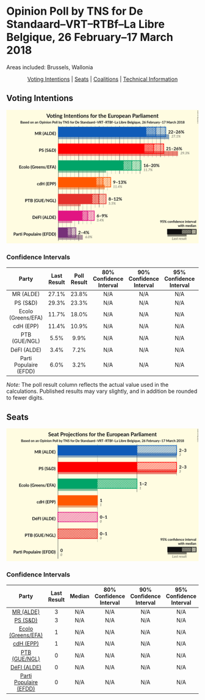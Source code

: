 # Opinion Poll by TNS for De Standaard–VRT–RTBf–La Libre Belgique, 26 February–17 March 2018

Areas included: Brussels, Wallonia

<p align="center"><a href="#voting-intentions">Voting Intentions</a> | <a href="#seats">Seats</a> | <a href="#coalitions">Coalitions</a> | <a href="#technical-information">Technical Information</a></p>

## Voting Intentions

![Graph with voting intentions not yet produced](2018-03-17-TNS.png "Voting Intentions")

### Confidence Intervals

| Party | Last Result | Poll Result | 80% Confidence Interval | 90% Confidence Interval | 95% Confidence Interval | 99% Confidence Interval |
|:-----:|:-----------:|:-----------:|:-----------------------:|:-----------------------:|:-----------------------:|:-----------------------:|
| MR (ALDE) | 27.1% | 23.8% | N/A |N/A |N/A |N/A |
| PS (S&D) | 29.3% | 23.3% | N/A |N/A |N/A |N/A |
| Ecolo (Greens/EFA) | 11.7% | 18.0% | N/A |N/A |N/A |N/A |
| cdH (EPP) | 11.4% | 10.9% | N/A |N/A |N/A |N/A |
| PTB (GUE/NGL) | 5.5% | 9.9% | N/A |N/A |N/A |N/A |
| DéFI (ALDE) | 3.4% | 7.2% | N/A |N/A |N/A |N/A |
| Parti Populaire (EFDD) | 6.0% | 3.2% | N/A |N/A |N/A |N/A |

*Note:* The poll result column reflects the actual value used in the calculations. Published results may vary slightly, and in addition be rounded to fewer digits.

## Seats

![Graph with seats not yet produced](2018-03-17-TNS-seats.png "Seats")

### Confidence Intervals

| Party | Last Result | Median | 80% Confidence Interval | 90% Confidence Interval | 95% Confidence Interval | 99% Confidence Interval |
|:-----:|:-----------:|:------:|:-----------------------:|:-----------------------:|:-----------------------:|:-----------------------:|
| <a href="#mr-(alde)">MR (ALDE)</a> | 3 | N/A | N/A |N/A |N/A |N/A |
| <a href="#ps-(s&d)">PS (S&D)</a> | 3 | N/A | N/A |N/A |N/A |N/A |
| <a href="#ecolo-(greens/efa)">Ecolo (Greens/EFA)</a> | 1 | N/A | N/A |N/A |N/A |N/A |
| <a href="#cdh-(epp)">cdH (EPP)</a> | 1 | N/A | N/A |N/A |N/A |N/A |
| <a href="#ptb-(gue/ngl)">PTB (GUE/NGL)</a> | 0 | N/A | N/A |N/A |N/A |N/A |
| <a href="#défi-(alde)">DéFI (ALDE)</a> | 0 | N/A | N/A |N/A |N/A |N/A |
| <a href="#parti-populaire-(efdd)">Parti Populaire (EFDD)</a> | 0 | N/A | N/A |N/A |N/A |N/A |

